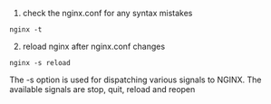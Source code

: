 1. check the nginx.conf for any syntax mistakes
```
nginx -t
```

2. reload nginx after nginx.conf changes
```
nginx -s reload
```

The -s option is used for dispatching various signals to NGINX. The available signals are stop, quit, reload and reopen